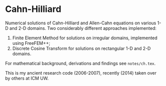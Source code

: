 Cahn-Hilliard
=============

Numerical solutions of Cahn-Hilliard and Allen-Cahn equations
on various 1-D and 2-D domains.
Two considerably different approaches implemented:

1. Finite Element Method for solutions on irregular domains, implemented using FreeFEM++;
1. Discrete Cosine Transform for solutions on rectangular 1-D and 2-D domains.

For mathematical background, derivations and findings see `notes/ch.tex`.

This is my ancient research code (2006-2007),
recently (2014) taken over by others at ICM UW.
